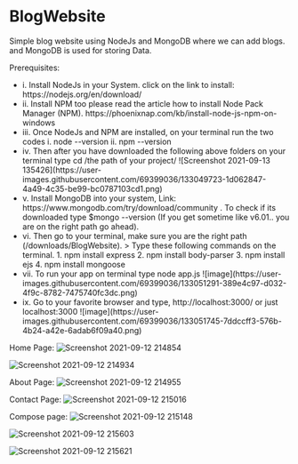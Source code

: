 # BlogWebsite
Simple blog website using NodeJs and MongoDB where we can add blogs. and MongoDB is used for storing Data.

Prerequisites:
<ul>
<li> i.   Install NodeJs in your System. click on the link to install: https://nodejs.org/en/download/ </li>
<li>ii.  Install NPM too please read the article how to install Node Pack Manager (NPM). https://phoenixnap.com/kb/install-node-js-npm-on-windows </li>
<li>iii. Once NodeJs and NPM are installed, on your terminal run the two codes
      i.  node --version
      ii. npm  --version </li>
<li>iv. Then after you have downloaded the following above folders on your terminal type cd /the path of your project/ 
 ![Screenshot 2021-09-13 135426](https://user-images.githubusercontent.com/69399036/133049723-1d062847-  4a49-4c35-be99-bc0787103cd1.png) </li>

<li>v.   Install MongoDB into your system, Link: https://www.mongodb.com/try/download/community . To check if its downloaded type $mongo --version (If you get sometime like v6.01..        you are on the right path go ahead).</li>
<li>vi.  Then go to your terminal, make sure you are the right path (/downloads/BlogWebsite).
      > Type these following commands on the terminal.
          1. npm install express
          2. npm install body-parser
          3. npm install ejs
          4. npm install mongoose </li>
<li>vii. To run your app on terminal type node app.js   
      ![image](https://user-images.githubusercontent.com/69399036/133051291-389e4c97-d032-4f9c-8782-7475740fc3dc.png) </li>
      
<li>ix.  Go to  your favorite browser and type, http://localhost:3000/ or just localhost:3000
     ![image](https://user-images.githubusercontent.com/69399036/133051745-7ddccff3-576b-4b24-a42e-6adab6f09a40.png) </li>
      
</ul>      
      

     
      
      
      

          
          
Home Page:
![Screenshot 2021-09-12 214854](https://user-images.githubusercontent.com/69399036/133045898-1fa1dc24-ccf5-463b-80d4-82f6737d2a01.png)

![Screenshot 2021-09-12 214934](https://user-images.githubusercontent.com/69399036/133046121-cd231a93-8741-410a-9716-a37e470a00e1.png)

About Page:
![Screenshot 2021-09-12 214955](https://user-images.githubusercontent.com/69399036/133046153-846da514-c1c6-4c42-8291-199ab1527c20.png)

Contact Page: 
![Screenshot 2021-09-12 215016](https://user-images.githubusercontent.com/69399036/133046234-d7b15c38-2b62-4c17-9dd8-ab378fad92df.png)

Compose page:
![Screenshot 2021-09-12 215148](https://user-images.githubusercontent.com/69399036/133046270-f95ad4b9-aa36-49a6-98c4-f6721cb8e7f7.png)

![Screenshot 2021-09-12 215603](https://user-images.githubusercontent.com/69399036/133046299-33124752-1ddd-4f08-9c7d-80f24e71c5af.png)

![Screenshot 2021-09-12 215621](https://user-images.githubusercontent.com/69399036/133046332-dbd1a443-74e1-40a2-b7fb-242986c0fcbc.png)




